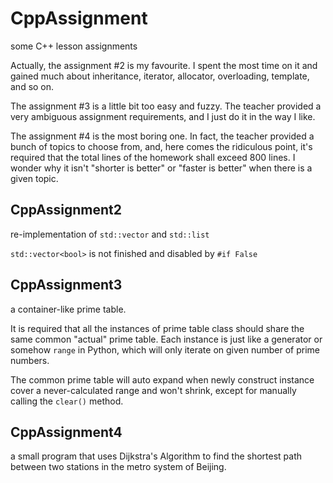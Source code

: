 # CppAssignment

some C++ lesson assignments

Actually, the assignment #2 is my favourite. I spent the most time on it and gained much about inheritance, iterator, allocator, overloading, template, and so on.

The assignment #3 is a little bit too easy and fuzzy. The teacher provided a very ambiguous assignment requirements, and I just do it in the way I like.

The assignment #4 is the most boring one. In fact, the teacher provided a bunch of topics to choose from, and, here comes the ridiculous point, it's required that the total lines of the homework shall exceed 800 lines. I wonder why it isn't "shorter is better" or "faster is better" when there is a given topic.

## CppAssignment2

re-implementation of `std::vector` and `std::list`

`std::vector<bool>` is not finished and disabled by `#if False`

## CppAssignment3

a container-like prime table.

It is required that all the instances of prime table class should share the same common "actual" prime table. Each instance is just like a generator or somehow `range` in Python, which will only iterate on given number of prime numbers.

The common prime table will auto expand when newly construct instance cover a never-calculated range and won't shrink, except for manually calling the `clear()` method.

## CppAssignment4

a small program that uses Dijkstra's Algorithm to find the shortest path between two stations in the metro system of Beijing.